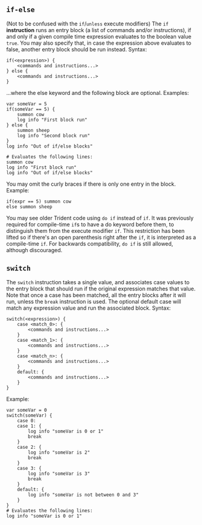 ## `if-else`
(Not to be confused with the `if`/`unless` execute modifiers)
The `if` **instruction** runs an entry block (a list of commands and/or instructions), if and only if a given compile time expression evaluates to the boolean value `true`. You may also specify that, in case the expression above evaluates to false, another entry block should be run instead. 
Syntax:
```tdn
if(<expression>) {
    <commands and instructions...>
} else {
    <commands and instructions...>
}
```
...where the else keyword and the following block are optional.
Examples:
```tdn
var someVar = 5
if(someVar == 5) {
    summon cow
    log info "First block run"
} else {
    summon sheep
    log info "Second block run"
}
log info "Out of if/else blocks"

# Evaluates the following lines:
summon cow
log info "First block run"
log info "Out of if/else blocks"
```

You may omit the curly braces if there is only one entry in the block. Example:
```tdn
if(expr == 5) summon cow
else summon sheep
```
You may see older Trident code using `do if` instead of `if`. It was previously required for compile-time `if`s to have a do keyword before them, to distinguish them from the execute modifier `if`. This restriction has been lifted so if there's an open parenthesis right after the `if`, it is interpreted as a compile-time `if`. For backwards compatibility, `do if` is still allowed, although discouraged.

## `switch`
The `switch` instruction takes a single value, and associates case values to the entry block that should run if the original expression matches that value. Note that once a case has been matched, all the entry blocks after it will run, unless the `break` instruction is used. The optional default case will match any expression value and run the associated block.
Syntax:
```tdn
switch(<expression>) {
    case <match_0>: {
        <commands and instructions...>
    }
    case <match_1>: {
        <commands and instructions...>
    }
    case <match_n>: {
        <commands and instructions...>
    }
    default: {
        <commands and instructions...>
    }
}
```
Example:
```tdn
var someVar = 0
switch(someVar) {
    case 0:
    case 1: {
        log info "someVar is 0 or 1"
        break
    }
    case 2: {
        log info "someVar is 2"
        break
    }
    case 3: {
        log info "someVar is 3"
        break
    }
    default: {
        log info "someVar is not between 0 and 3"
    }
}
# Evaluates the following lines:
log info "someVar is 0 or 1"
```